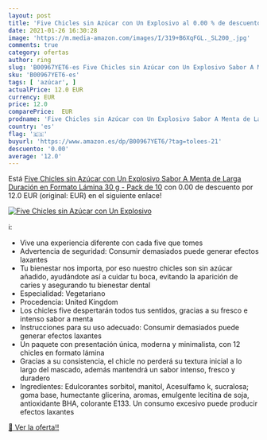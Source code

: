 ```yaml
---
layout: post
title: 'Five Chicles sin Azúcar con Un Explosivo al 0.00 % de descuento'
date: 2021-01-26 16:30:28
image: 'https://m.media-amazon.com/images/I/319+B6XqFGL._SL200_.jpg'
comments: true
category: ofertas
author: ring
slug: 'B00967YET6-es Five Chicles sin Azúcar con Un Explosivo Sabor A Menta de...'
sku: 'B00967YET6-es'
tags: [ 'azúcar', ]
actualPrice: 12.0 EUR
currency: EUR
price: 12.0
comparePrice:  EUR
prodname: 'Five Chicles sin Azúcar con Un Explosivo Sabor A Menta de Larga Duración en Formato Lámina 30 g - Pack de 10'
country: 'es'
flag: '🇪🇸'
buyurl: 'https://www.amazon.es/dp/B00967YET6/?tag=tolees-21'
descuento: '0.00'
average: '12.0'
---
```


Está [Five Chicles sin Azúcar con Un Explosivo Sabor A Menta de Larga Duración en Formato Lámina 30 g - Pack de 10](https://www.amazon.es/dp/B00967YET6/?tag=tolees-21) con 0.00 de descuento por 12.0 EUR (original:  EUR) en el siguiente enlace!

[![Five Chicles sin Azúcar con Un Explosivo](https://m.media-amazon.com/images/I/319+B6XqFGL._SL200_.jpg)](https://www.amazon.es/dp/B00967YET6/?tag=tolees-21)

ℹ️:

- Vive una experiencia diferente con cada five que tomes
- Advertencia de seguridad: Consumir demasiados puede generar efectos laxantes
- Tu bienestar nos importa, por eso nuestro chicles son sin azúcar añadido, ayudándote así a cuidar tu boca, evitando la aparición de caries y asegurando tu bienestar dental
- Especialidad: Vegetariano
- Procedencia: United Kingdom
- Los chicles five despertarán todos tus sentidos, gracias a su fresco e intenso sabor a menta
- Instrucciones para su uso adecuado: Consumir demasiados puede generar efectos laxantes
- Un paquete con presentación única, moderna y minimalista, con 12 chicles en formato lámina
- Gracias a su consistencia, el chicle no perderá su textura inicial a lo largo del mascado, además mantendrá un sabor intenso, fresco y duradero
- Ingredientes: Edulcorantes sorbitol, manitol, Acesulfamo k, sucralosa; goma base, humectante glicerina, aromas, emulgente lecitina de soja, antioxidante BHA, colorante E133. Un consumo excesivo puede producir efectos laxantes

[🛒 Ver la oferta!!](https://www.amazon.es/dp/B00967YET6/?tag=tolees-21)
